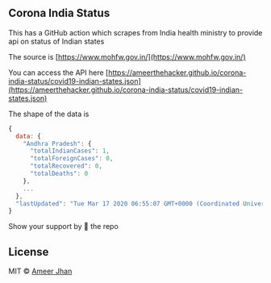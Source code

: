 ## Corona India Status

This has a GitHub action which scrapes from India health ministry to provide api on status of Indian states

The source is [https://www.mohfw.gov.in/](https://www.mohfw.gov.in/)

You can access the API here
[https://ameerthehacker.github.io/corona-india-status/covid19-indian-states.json](https://ameerthehacker.github.io/corona-india-status/covid19-indian-states.json)

The shape of the data is

```js
{
  data: {
    "Andhra Pradesh": {
      "totalIndianCases": 1,
      "totalForeignCases": 0,
      "totalRecovered": 0,
      "totalDeaths": 0
    },
    ...
  },
  "lastUpdated": "Tue Mar 17 2020 06:55:07 GMT+0000 (Coordinated Universal Time)"
}
```

Show your support by 🌟 the repo

## License

MIT © [Ameer Jhan](mailto:ameerjhanprof@gmail.com)
